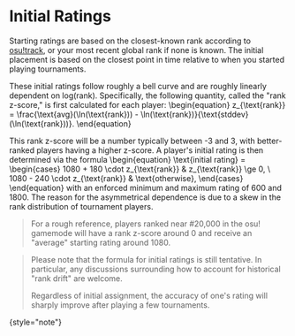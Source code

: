 # Initial Ratings

Starting ratings are based on the closest-known rank according to [osu!track](https://github.com/Ameobea/osutrack-api), or your most recent global rank if none is known. The initial placement is based on the closest point in time relative to when you started playing tournaments. 

These initial ratings follow roughly a bell curve and are roughly linearly dependent on log(rank). Specifically, the following quantity, called the "rank z-score," is first calculated for each player:
<code-block lang="tex">
\begin{equation}
    z_{\text{rank}} = \frac{\text{avg}(\ln(\text{rank})) - \ln(\text{rank})}{\text{stddev}(\ln(\text{rank}))}.
\end{equation}
</code-block>

This rank z-score will be a number typically between -3 and 3, with better-ranked players having a higher z-score. A player's initial rating is then determined via the formula
<code-block lang="tex">
\begin{equation}
    \text{initial rating} = 
        \begin{cases} 
            1080 + 180 \cdot z_{\text{rank}} & z_{\text{rank}} \ge 0, \\ 
            1080 - 240 \cdot z_{\text{rank}} & \text{otherwise},
        \end{cases}
\end{equation}
</code-block>
with an enforced minimum and maximum rating of 600 and 1800. The reason for the asymmetrical dependence is due to a skew in the rank distribution of tournament players.

> For a rough reference, players ranked near #20,000 in the osu! gamemode will have a rank z-score around 0 and receive an "average" starting rating around 1080.

> Please note that the formula for initial ratings is still tentative. In particular, any discussions surrounding how to account for historical "rank drift" are welcome.
> 
> Regardless of initial assignment, the accuracy of one's rating will sharply improve after playing a few tournaments.
>
{style="note"}